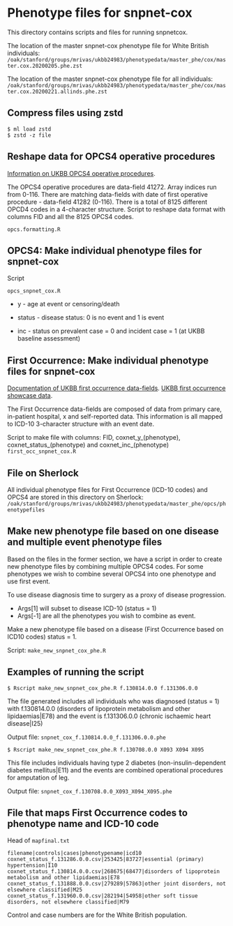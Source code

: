 # Phenotype files for snpnet-cox

This directory contains scripts and files for running snpnetcox. 

The location of the master snpnet-cox phenotype file for White British individuals:
`/oak/stanford/groups/mrivas/ukbb24983/phenotypedata/master_phe/cox/master.cox.20200205.phe.zst`

The location of the master snpnet-cox phenotype file for all individuals:
`/oak/stanford/groups/mrivas/ukbb24983/phenotypedata/master_phe/cox/master.cox.20200221.allinds.phe.zst`

## Compress files using zstd
```
$ ml load zstd
$ zstd -z file 
```

## Reshape data for OPCS4 operative procedures
[Information on UKBB OPCS4 operative procedures](http://biobank.ctsu.ox.ac.uk/crystal/field.cgi?id=41272).

The OPCS4 operative procedures are data-field 41272. Array indices run from 0-116.
There are matching data-fields with date of first operative procedure - data-field 41282 (0-116).
There is a total of 8125 different OPCD4 codes in a 4-character structure.
Script to reshape data format with columns FID and all the 8125 OPCS4 codes.

`opcs.formatting.R`

## OPCS4: Make individual phenotype files for snpnet-cox

Script

`opcs_snpnet_cox.R`

- y - age at event or censoring/death

- status - disease status: 0 is no event and 1 is event

- inc - status on prevalent case = 0 and incident case = 1 (at UKBB baseline assessment)

## First Occurrence: Make individual phenotype files for snpnet-cox
[Documentation of UKBB first occurrence data-fields](http://biobank.ndph.ox.ac.uk/showcase/showcase/docs/first_occurrences_outcomes.pdf).
[UKBB first occurrence showcase data](http://biobank.ctsu.ox.ac.uk/crystal/search.cgi?wot=0&srch=first+occurrence&sta0=on&sta1=on&sta2=on&sta3=on&str0=on&str3=on&fit0=on&fit10=on&fit20=on&fit30=on&fvt11=on&fvt21=on&fvt22=on&fvt31=on&fvt41=on&fvt51=on&fvt61=on&fvt101=on).

The First Occurrence data-fields are composed of data from primary care, in-patient hospital, x and self-reported data. This information is all mapped to ICD-10 3-character structure with an event date. 


Script to make file with columns: FID, coxnet_y_(phenotype), coxnet_status_(phenotype) and coxnet_inc_(phenotype)
`first_occ_snpnet_cox.R`

## File on Sherlock
All individual phenotype files for First Occurrence (ICD-10 codes) and OPCS4 are stored in this directory on Sherlock:
`/oak/stanford/groups/mrivas/ukbb24983/phenotypedata/master_phe/opcs/phenotypefiles`


## Make new phenotype file based on one disease and multiple event phenotype files 
Based on the files in the former section, we have a script in order to create new phenotype files by combining multiple OPCS4 codes. For some phenotypes we wish to combine several OPCS4 into one phenotype and use first event. 

To use disease diagnosis time to surgery as a proxy of disease progression.

- Args[1] will subset to disease ICD-10 (status = 1)
- Args[-1] are all the phenotypes you wish to combine as event.

Make a new phenotype file based on a disease (First Occurrence based on ICD10 codes) status = 1.

Script:
`make_new_snpnet_cox_phe.R`

## Examples of running the script

```
$ Rscript make_new_snpnet_cox_phe.R f.130814.0.0 f.131306.0.0
```

The file generated includes all individuals who was diagnosed (status = 1) with f.130814.0.0 (disorders of lipoprotein metabolism and other lipidaemias|E78) and the event is f.131306.0.0 (chronic ischaemic heart disease|I25) 

Output file: `snpnet_cox_f.130814.0.0_f.131306.0.0.phe`

```
$ Rscript make_new_snpnet_cox_phe.R f.130708.0.0 X093 X094 X095
```

This file includes individuals having type 2 diabetes (non-insulin-dependent diabetes mellitus|E11) and the events are combined operational procedures for amputation of leg.

Output file: `snpnet_cox_f.130708.0.0_X093_X094_X095.phe`


## File that maps First Occurrence codes to phenotype name and ICD-10 code
Head of `mapfinal.txt`
``` 
filename|controls|cases|phenotypename|icd10
coxnet_status_f.131286.0.0.csv|253425|83727|essential (primary) hypertension|I10
coxnet_status_f.130814.0.0.csv|268675|68477|disorders of lipoprotein metabolism and other lipidaemias|E78
coxnet_status_f.131888.0.0.csv|279289|57863|other joint disorders, not elsewhere classified|M25
coxnet_status_f.131960.0.0.csv|282194|54958|other soft tissue disorders, not elsewhere classified|M79
```
Control and case numbers are for the White British population.


